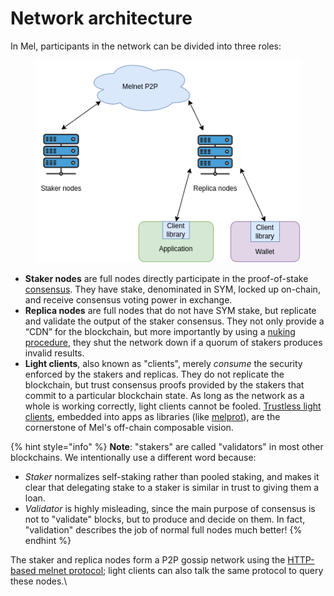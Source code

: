 # Network architecture

In Mel, participants in the network can be divided into three roles:

<figure><img src="../.gitbook/assets/architecture.png" alt=""><figcaption></figcaption></figure>

* **Staker nodes** are full nodes directly participate in the proof-of-stake [consensus](consensus.md). They have stake, denominated in SYM, locked up on-chain, and receive consensus voting power in exchange.
* **Replica nodes** are full nodes that do not have SYM stake, but replicate and validate the output of the staker consensus. They not only provide a “CDN” for the blockchain, but more importantly by using a [nuking procedure](consensus.md#stick-slashing-and-nuking), they shut the network down if a quorum of stakers produces invalid results.
* **Light clients**, also known as "clients", merely _consume_ the security enforced by the stakers and replicas. They do not replicate the blockchain, but trust consensus proofs provided by the stakers that commit to a particular blockchain state. As long as the network as a whole is working correctly, light clients cannot be fooled. [Trustless light clients](light-clients.md), embedded into apps as libraries (like [melprot](../developer-guides/gibbername/melprot-a-quick-intro.md)), are the cornerstone of Mel's off-chain composable vision.

{% hint style="info" %}
**Note**: "stakers" are called "validators" in most other blockchains. We intentionally use a different word because:

* _Staker_ normalizes self-staking rather than pooled staking, and makes it clear that delegating stake to a staker is similar in trust to giving them a loan.
* _Validator_ is highly misleading, since the main purpose of consensus is not to "validate" blocks, but to produce and decide on them. In fact, "validation" describes the job of normal full nodes much better!
{% endhint %}

The staker and replica nodes form a P2P gossip network using the [HTTP-based melnet protocol](melnet-the-p2p-layer.md); light clients can also talk the same protocol to query these nodes.\
